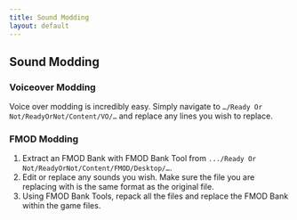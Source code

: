 ```yaml
---
title: Sound Modding
layout: default
--- 
```


## Sound Modding

### Voiceover Modding  
Voice over modding is incredibly easy. Simply navigate to `…/Ready Or Not/ReadyOrNot/Content/VO/…` and replace any lines you wish to replace.

### FMOD Modding
1. Extract an FMOD Bank with FMOD Bank Tool from `.../Ready Or Not/ReadyOrNot/Content/FMOD/Desktop/…`.
2. Edit or replace any sounds you wish. Make sure the file you are replacing with is the same format as the original file.
3. Using FMOD Bank Tools, repack all the files and replace the FMOD Bank within the game files.
